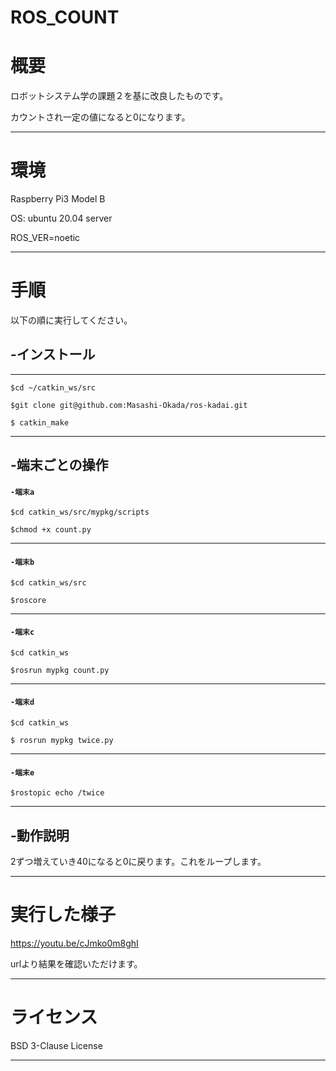 # ROS_COUNT

# 概要

ロボットシステム学の課題２を基に改良したものです。

カウントされ一定の値になると0になります。
***

# 環境

Raspberry Pi3 Model B

OS: ubuntu 20.04 server

ROS_VER=noetic
***
# 手順
以下の順に実行してください。

 ## -インストール
---

```
$cd ~/catkin_ws/src

$git clone git@github.com:Masashi-Okada/ros-kadai.git

$ catkin_make
```
***




## -端末ごとの操作

#### `-端末a`


```
$cd catkin_ws/src/mypkg/scripts

$chmod +x count.py 
```
***

#### `-端末b`

```
$cd catkin_ws/src

$roscore
```
***

#### `-端末c`
```
$cd catkin_ws

$rosrun mypkg count.py
```
***

#### `-端末d`
```
$cd catkin_ws

$ rosrun mypkg twice.py
```
***

#### `-端末e`
```
$rostopic echo /twice
```
***

## -動作説明

2ずつ増えていき40になると0に戻ります。これをループします。
***

# 実行した様子

https://youtu.be/cJmko0m8ghI

urlより結果を確認いただけます。
***
# ライセンス

BSD 3-Clause License
***

